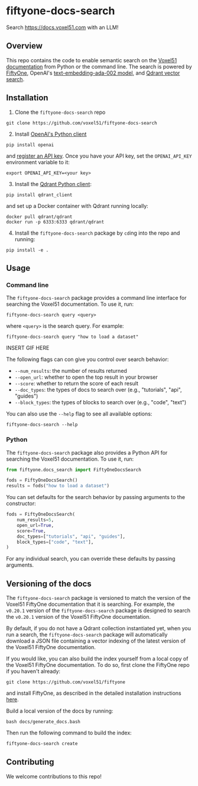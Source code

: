 # fiftyone-docs-search
Search https://docs.voxel51.com with an LLM!

## Overview

This repo contains the code to enable semantic search on the 
[Voxel51 documentation](https://docs.voxel51.com) from Python or the command 
line. The search is powered by [FiftyOne](https://github.com/voxel51/fiftyone), 
OpenAI's [text-embedding-ada-002 model](https://platform.openai.com/docs/guides/embeddings), and [Qdrant vector search](https://qdrant.tech/).

## Installation

1. Clone the `fiftyone-docs-search` repo 

```
git clone https://github.com/voxel51/fiftyone-docs-search
```

2. Install [OpenAI's Python client](https://github.com/openai/openai-python) 

```
pip install openai
```

 and [register an API key](https://platform.openai.com/account/api-keys). Once you have your API key, set the `OPENAI_API_KEY` environment variable to it:

```
export OPENAI_API_KEY=<your key>
```

3. Install the [Qdrant Python client](https://github.com/qdrant/qdrant-client): 

```
pip install qdrant_client
```

and set up a Docker container with Qdrant running locally:

```
docker pull qdrant/qdrant
docker run -p 6333:6333 qdrant/qdrant
```

4. Install the `fiftyone-docs-search` package by `cd`ing into the repo and running:

```
pip install -e .
```

## Usage

### Command line

The `fiftyone-docs-search` package provides a command line interface for
searching the Voxel51 documentation. To use it, run:

```
fiftyone-docs-search query <query>
```

where `<query>` is the search query. For example:

```
fiftyone-docs-search query "how to load a dataset"
```

INSERT GIF HERE

The following flags can con give you control over search behavior:
- `--num_results`: the number of results returned
- `--open_url`: whether to open the top result in your browser
- `--score`: whether to return the score of each result
- `--doc_types`: the types of docs to search over (e.g., "tutorials", "api", "guides")
- `--block_types`: the types of blocks to search over (e.g., "code", "text")

You can also use the `--help` flag to see all available options:

```
fiftyone-docs-search --help
```

### Python

The `fiftyone-docs-search` package also provides a Python API for searching the
Voxel51 documentation. To use it, run:

```py
from fiftyone.docs_search import FiftyOneDocsSearch

fods = FiftyOneDocsSearch()
results = fods("how to load a dataset")
```

You can set defaults for the search behavior by passing arguments to the
constructor:

```py
fods = FiftyOneDocsSearch(
    num_results=5,
    open_url=True,
    score=True,
    doc_types=["tutorials", "api", "guides"],
    block_types=["code", "text"],
)
```

For any individual search, you can override these defaults by passing arguments.

## Versioning of the docs

The `fiftyone-docs-search` package is versioned to match the version of the
Voxel51 FiftyOne documentation that it is searching. For example, the `v0.20.1`
version of the `fiftyone-docs-search` package is designed to search the
`v0.20.1` version of the Voxel51 FiftyOne documentation.

By default, if you do not have a Qdrant collection instantiated yet, when you 
run a search, the `fiftyone-docs-search` package will automatically download
a JSON file containing a vector indexing of the latest version of the Voxel51
FiftyOne documentation.

If you would like, you can also build the index yourself from a local copy of
the Voxel51 FiftyOne documentation. To do so, first clone the FiftyOne repo if 
you haven't already:

```
git clone https://github.com/voxel51/fiftyone
```

and install FiftyOne, as described in the detailed installation instructions 
[here](https://github.com/voxel51/fiftyone#installation-1).

Build a local version of the docs by running:

```
bash docs/generate_docs.bash
```

Then run the following command to build the index:

```bash
fiftyone-docs-search create
```


## Contributing

We welcome contributions to this repo!


